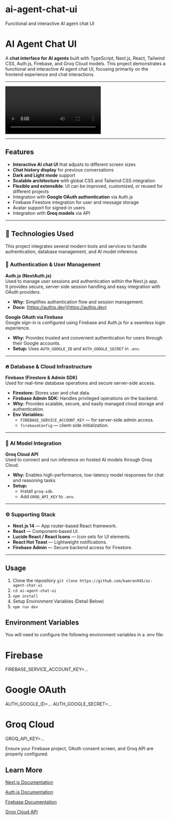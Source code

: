 # ai-agent-chat-ui

Functional and interactive AI agent chat UI

# AI Agent Chat UI

A **chat interface for AI agents** built with TypeScript, Next.js, React, Tailwind CSS, Auth.js, Firebase, and Groq Cloud models. This project demonstrates a functional and interactive AI agent chat UI, focusing primarily on the frontend experience and chat interactions.

---

<video controls src="https://github.com/user-attachments/assets/5062f40b-2a7e-434a-bcd1-c5446234f651" style="max-width:600px;"></video>

---

## Features

- **Interactive AI chat UI** that adjusts to different screen sizes
- **Chat history display** for previous conversations
- **Dark and Light mode** support
- **Scalable architecture** with global CSS and Tailwind CSS integration
- **Flexible and extensible**: UI can be improved, customized, or reused for different projects
- Integration with **Google OAuth authentication** via Auth.js
- Firebase Firestore integration for user and message storage
- Avatar support for signed-in users
- Integration with **Groq models** via API

---

## 🧠 Technologies Used

This project integrates several modern tools and services to handle authentication, database management, and AI model inference.

### 🔐 **Authentication & User Management**

**Auth.js (NextAuth.js)**  
Used to manage user sessions and authentication within the Next.js app.  
It provides secure, server-side session handling and easy integration with OAuth providers.

- **Why:** Simplifies authentication flow and session management.
- **Docs:** [https://authjs.dev](https://authjs.dev)

**Google OAuth via Firebase**  
Google sign-in is configured using Firebase and Auth.js for a seamless login experience.

- **Why:** Provides trusted and convenient authentication for users through their Google accounts.
- **Setup:** Uses `AUTH_GOOGLE_ID` and `AUTH_GOOGLE_SECRET` in `.env`.

---

### 🔥 **Database & Cloud Infrastructure**

**Firebase (Firestore & Admin SDK)**  
Used for real-time database operations and secure server-side access.

- **Firestore:** Stores user and chat data.
- **Firebase Admin SDK:** Handles privileged operations on the backend.
- **Why:** Provides scalable, secure, and easily managed cloud storage and authentication.
- **Env Variables:**
  - `FIREBASE_SERVICE_ACCOUNT_KEY` — for server-side admin access.
  - `firebaseConfig` — client-side initialization.

---

### 🤖 **AI Model Integration**

**Groq Cloud API**  
Used to connect and run inference on hosted AI models through Groq Cloud.

- **Why:** Enables high-performance, low-latency model responses for chat and reasoning tasks.
- **Setup:**
  - Install `groq-sdk`.
  - Add `GROQ_API_KEY` to `.env`.

---

### ⚙️ **Supporting Stack**

- **Next.js 14** — App router-based React framework.
- **React** — Component-based UI.
- **Lucide React / React Icons** — Icon sets for UI elements.
- **React Hot Toast** — Lightweight notifications.
- **Firebase Admin** — Secure backend access for Firestore.

---

## Usage

1. Clone the repository `git clone https://github.com/kamran945/ai-agent-chat-ui`
2. `cd ai-agent-chat-ui`
3. `npm install`
4. Setup Environment Variables (Detail Below)
5. `npm run dev`

## Environment Variables

You will need to configure the following environment variables in a .env file:

# Firebase

FIREBASE_SERVICE_ACCOUNT_KEY=...

# Google OAuth

AUTH_GOOGLE_ID=...
AUTH_GOOGLE_SECRET=...

# Groq Cloud

GROQ_API_KEY=...

Ensure your Firebase project, OAuth consent screen, and Groq API are properly configured.

## Learn More

[Next.js Documentation](https://nextjs.org/docs)

[Auth.js Documentation](https://authjs.dev/getting-started/installation)

[Firebase Documentation](https://firebase.google.com/docs)

[Groq Cloud API](https://console.groq.com/docs/overview)

